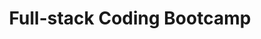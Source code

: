 ---
title: Full-stack Coding Bootcamp
organization: Thai Programmers Association
organizationUrl: https://www.thaiprogrammer.org/web
location: Bangkok, TH
start: 2020-02-22
end: 2020-06-22
---